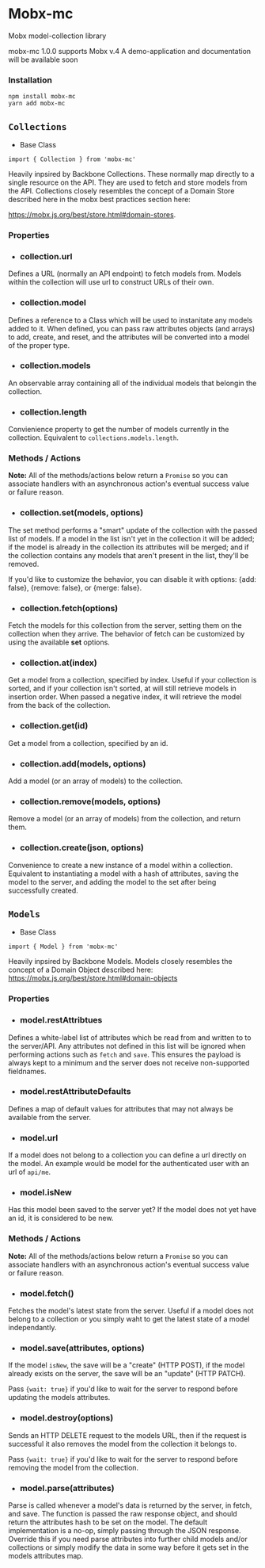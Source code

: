 # Mobx-mc
Mobx model-collection library

mobx-mc 1.0.0  supports  Mobx v.4
A demo-application and documentation will be available soon

### Installation

```
npm install mobx-mc
yarn add mobx-mc
```
## `Collections`

* Base Class 
```
import { Collection } from 'mobx-mc'
```

Heavily inpsired by Backbone Collections. These normally map directly to a single resource on the API. They are used to fetch and store models from the API. Collections closely resembles the concept of a Domain Store described here in the mobx best practices section here:

https://mobx.js.org/best/store.html#domain-stores.

### Properties

* ### collection.url

Defines a URL (normally an API endpoint) to fetch models from. Models within the collection will use url to construct URLs of their own.

* ### collection.model

Defines a reference to a Class which will be used to instanitate any models added to it. When defined, you can pass raw attributes objects (and arrays) to add, create, and reset, and the attributes will be converted into a model of the proper type.

* ### collection.models

An observable array containing all of the individual models that belongin the collection.

* ### collection.length

Convienience property to get the number of models currently in the collection. Equivalent to `collections.models.length`.

### Methods / Actions

**Note:** All of the methods/actions below return a `Promise` so you can associate handlers with an asynchronous action's eventual success value or failure reason.

* ### collection.set(models, options)

The set method performs a "smart" update of the collection with the passed list of models. If a model in the list isn't yet in the collection it will be added; if the model is already in the collection its attributes will be merged; and if the collection contains any models that aren't present in the list, they'll be removed.

If you'd like to customize the behavior, you can disable it with options: {add: false}, {remove: false}, or {merge: false}.

* ### collection.fetch(options)

Fetch the models for this collection from the server, setting them on the collection when they arrive. The behavior of fetch can be customized by using the available **set** options.

* ### collection.at(index)

Get a model from a collection, specified by index. Useful if your collection is sorted, and if your collection isn't sorted, at will still retrieve models in insertion order. When passed a negative index, it will retrieve the model from the back of the collection.

* ### collection.get(id)

Get a model from a collection, specified by an id.

* ### collection.add(models, options)

Add a model (or an array of models) to the collection.

* ### collection.remove(models, options)

Remove a model (or an array of models) from the collection, and return them.

* ### collection.create(json, options)

Convenience to create a new instance of a model within a collection. Equivalent to instantiating a model with a hash of attributes, saving the model to the server, and adding the model to the set after being successfully created.

## `Models`

* Base Class 
```
import { Model } from 'mobx-mc'
```

Heavily inpsired by Backbone Models. Models closely resembles the concept of a Domain Object described here: https://mobx.js.org/best/store.html#domain-objects

### Properties

* ### model.restAttribtues

Defines a white-label list of attributes which be read from and written to to the server/API. Any attributes not defined in this list will be ignored when performing actions such as `fetch` and `save`. This ensures the payload is always kept to a minimum and the server does not receive non-supported fieldnames.

* ### model.restAttributeDefaults

Defines a map of default values for attributes that may not always be available from the server.

* ### model.url

If a model does not belong to a collection you can define a url directly on the model. An example would be model for the authenticated user with an url of `api/me`.

* ### model.isNew

Has this model been saved to the server yet? If the model does not yet have an id, it is considered to be new.

### Methods / Actions

**Note:** All of the methods/actions below return a `Promise` so you can associate handlers with an asynchronous action's eventual success value or failure reason.

* ### model.fetch()

Fetches the model's latest state from the server. Useful if a model does not belong to a collection or you simply waht to get the latest state of a model independantly.

* ### model.save(attributes, options)

If the model `isNew`, the save will be a "create" (HTTP POST), if the model already exists on the server, the save will be an "update" (HTTP PATCH).

Pass `{wait: true}` if you'd like to wait for the server to respond before updating the models attributes.

* ### model.destroy(options)

Sends an HTTP DELETE request to the models URL, then if the request is successful it also removes the model from the collection it belongs to.

Pass `{wait: true}` if you'd like to wait for the server to respond before removing the model from the collection.

* ### model.parse(attributes)

Parse is called whenever a model's data is returned by the server, in fetch, and save. The function is passed the raw response object, and should return the attributes hash to be set on the model. The default implementation is a no-op, simply passing through the JSON response. Override this if you need parse attributes into further child models and/or collections or simply modify the data in some way before it gets set in the models attributes map.

